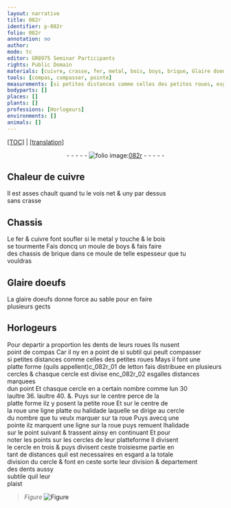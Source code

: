 ```yaml
---
layout: narrative
title: 082r
identifier: p-082r
folio: 082r
annotation: no
author:
mode: tc
editor: GR8975 Seminar Participants
rights: Public Domain
materials: [cuivre, crasse, fer, metal, bois, boys, brique, Glaire doeufs, glaire doeufs, letton]
tools: [compas, compasser, pointe]
measurements: [si petites distances comme celles des petites roues, esgalles distances, troisiesme partie en tant de distances quil est necessaires en esgard a la totale division du cercle]
bodyparts: []
places: []
plants: []
professions: [Horlogeurs]
environments: []
animals: []
---
```


 <p><a href="{{ site.baseurl }}/diplomatic/">[TOC]</a> | <a href="{{ site.baseurl }}/texts/p-082r_tl/" target="_blank">[translation]</a></p><div class="folio" align="center">- - - - - <a href="http://gallica.bnf.fr/ark:/12148/btv1b10500001g/f169.image" target="_blank"><img src="https://cu-mkp.github.io/2017-workshop-edition/assets/photo-icon.png" alt="folio image: " style="display:inline-block; margin-bottom:-3px;"/>082r</a> - - - - - </div>  
  

## Chaleur de <span class="m">cuivre</span>

 
Il est asses chault quand tu le vois net & uny par dessus<br/> sans <span class="m">crasse</span>
 
 
  

## Chassis

 
Le <span class="m">fer</span> & <span class="m">cuivre</span> font soufler si le <span class="m">metal</span> y touche & le <span class="m">bois</span><br/> se tourmente Fais doncq un moule de <span class="m">boys</span> & fais faire<br/> des chassis de <span class="m">brique</span> dans ce moule de telle espesseur que tu<br/> vouldras
 
 
  

## <span class="m">Glaire doeufs</span>

 
La <span class="m">glaire doeufs</span> donne force au sable pour en faire<br/> plusieurs gects
 
 
  

## <span class="pro">Horlogeurs</span>

 
Pour departir a proportion les dents de leurs roues Ils nusent<br/> point de <span class="tl">compas</span> Car il ny en a point de si subtil qui peult <span class="tl">compasser</span><br/> <span class="ms">si petites distances co<span class="exp">mm</span>e celles des petites roues</span> Mays il font une<br/> platte forme (quils appellent)c_082r_01 de <span class="m">letton</span> <span class="del">fais</span> distribuee en plusieurs<br/> cercles & chasque cercle est divise enc_082r_02 <span class="ms">esgalles distances</span> marquees<br/> dun point Et chasque cercle en a certain nombre co<span class="exp">mm</span>e lun 30<br/> laultre 36. laultre 40. &. Puys sur le centre perce de la<br/> platte forme ilz y posent la petite roue Et sur le centre de<br/> la roue une ligne platte ou halidade laquelle se dirige au cercle<br/> du nombre que tu veulx marquer sur ta roue Puys avecq une<br/> <span class="tl">pointe</span> ilz marquent une ligne sur la roue puys remuent lhalidade<br/> sur le point suivant & trassent ainsy en continuant Et pour<br/> noter les points sur les cercles de leur platteforme Il divisent<br/> le cercle en trois & puys divisent ceste <span class="ms">troisiesme partie en<br/> tant de distances quil est necessaires en esgard a la totale<br/> division du cercle</span> & font en ceste sorte leur division & departem<span class="exp">ent</span><br/> des dents aussy<br/> subtile quil leur<br/> plaist
 
> *Figure*
> <a href="https://drive.google.com/open?id=0B9-oNrvWdlO5MG1jZS1LOUE2QWs" target="_blank"><img src="https://cu-mkp.github.io/GR8975-edition/assets/photo-icon.png" alt="Figure" style="display:inline-block; margin-bottom:-3px;"/></a>
 
 